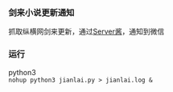 ### 剑来小说更新通知
抓取纵横网剑来更新，通过[Server酱](http://sc.ftqq.com/3.version)，通知到微信

### 运行
python3     
`nohup python3 jianlai.py > jianlai.log &`
